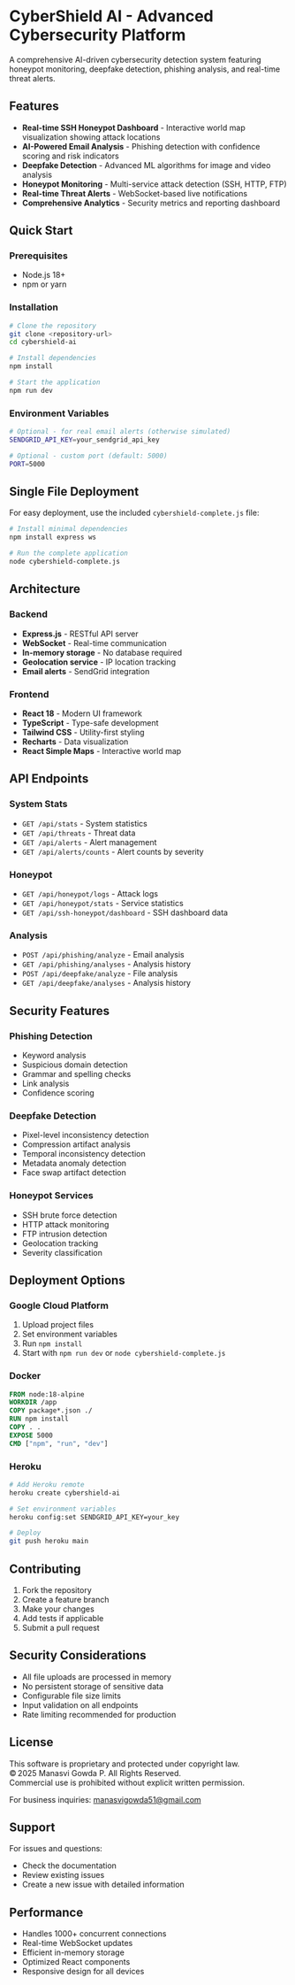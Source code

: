 # CyberShield AI - Advanced Cybersecurity Platform

A comprehensive AI-driven cybersecurity detection system featuring honeypot monitoring, deepfake detection, phishing analysis, and real-time threat alerts.

## Features

- **Real-time SSH Honeypot Dashboard** - Interactive world map visualization showing attack locations
- **AI-Powered Email Analysis** - Phishing detection with confidence scoring and risk indicators
- **Deepfake Detection** - Advanced ML algorithms for image and video analysis
- **Honeypot Monitoring** - Multi-service attack detection (SSH, HTTP, FTP)
- **Real-time Threat Alerts** - WebSocket-based live notifications
- **Comprehensive Analytics** - Security metrics and reporting dashboard

## Quick Start

### Prerequisites
- Node.js 18+ 
- npm or yarn

### Installation
```bash
# Clone the repository
git clone <repository-url>
cd cybershield-ai

# Install dependencies
npm install

# Start the application
npm run dev
```

### Environment Variables
```bash
# Optional - for real email alerts (otherwise simulated)
SENDGRID_API_KEY=your_sendgrid_api_key

# Optional - custom port (default: 5000)
PORT=5000
```

## Single File Deployment

For easy deployment, use the included `cybershield-complete.js` file:

```bash
# Install minimal dependencies
npm install express ws

# Run the complete application
node cybershield-complete.js
```

## Architecture

### Backend
- **Express.js** - RESTful API server
- **WebSocket** - Real-time communication
- **In-memory storage** - No database required
- **Geolocation service** - IP location tracking
- **Email alerts** - SendGrid integration

### Frontend
- **React 18** - Modern UI framework
- **TypeScript** - Type-safe development
- **Tailwind CSS** - Utility-first styling
- **Recharts** - Data visualization
- **React Simple Maps** - Interactive world map

## API Endpoints

### System Stats
- `GET /api/stats` - System statistics
- `GET /api/threats` - Threat data
- `GET /api/alerts` - Alert management
- `GET /api/alerts/counts` - Alert counts by severity

### Honeypot
- `GET /api/honeypot/logs` - Attack logs
- `GET /api/honeypot/stats` - Service statistics
- `GET /api/ssh-honeypot/dashboard` - SSH dashboard data

### Analysis
- `POST /api/phishing/analyze` - Email analysis
- `GET /api/phishing/analyses` - Analysis history
- `POST /api/deepfake/analyze` - File analysis
- `GET /api/deepfake/analyses` - Analysis history

## Security Features

### Phishing Detection
- Keyword analysis
- Suspicious domain detection
- Grammar and spelling checks
- Link analysis
- Confidence scoring

### Deepfake Detection
- Pixel-level inconsistency detection
- Compression artifact analysis
- Temporal inconsistency detection
- Metadata anomaly detection
- Face swap artifact detection

### Honeypot Services
- SSH brute force detection
- HTTP attack monitoring
- FTP intrusion detection
- Geolocation tracking
- Severity classification

## Deployment Options

### Google Cloud Platform
1. Upload project files
2. Set environment variables
3. Run `npm install`
4. Start with `npm run dev` or `node cybershield-complete.js`

### Docker
```dockerfile
FROM node:18-alpine
WORKDIR /app
COPY package*.json ./
RUN npm install
COPY . .
EXPOSE 5000
CMD ["npm", "run", "dev"]
```

### Heroku
```bash
# Add Heroku remote
heroku create cybershield-ai

# Set environment variables
heroku config:set SENDGRID_API_KEY=your_key

# Deploy
git push heroku main
```

## Contributing

1. Fork the repository
2. Create a feature branch
3. Make your changes
4. Add tests if applicable
5. Submit a pull request

## Security Considerations

- All file uploads are processed in memory
- No persistent storage of sensitive data
- Configurable file size limits
- Input validation on all endpoints
- Rate limiting recommended for production

## License

This software is proprietary and protected under copyright law.  
© 2025 Manasvi Gowda P. All Rights Reserved.  
Commercial use is prohibited without explicit written permission.

For business inquiries: manasvigowda51@gmail.com




## Support

For issues and questions:
- Check the documentation
- Review existing issues
- Create a new issue with detailed information

## Performance

- Handles 1000+ concurrent connections
- Real-time WebSocket updates
- Efficient in-memory storage
- Optimized React components
- Responsive design for all devices